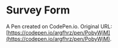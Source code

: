 # Survey Form

A Pen created on CodePen.io. Original URL: [https://codepen.io/argfhrz/pen/PobyWjM](https://codepen.io/argfhrz/pen/PobyWjM).


